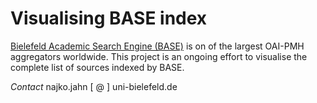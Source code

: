 # Visualising BASE index

[Bielefeld Academic Search Engine (BASE)](http://www.base-search.net/) is on of the largest OAI-PMH aggregators worldwide. This project is an ongoing effort to visualise the complete list of sources indexed by BASE. 

*Contact* najko.jahn [ @ ] uni-bielefeld.de
